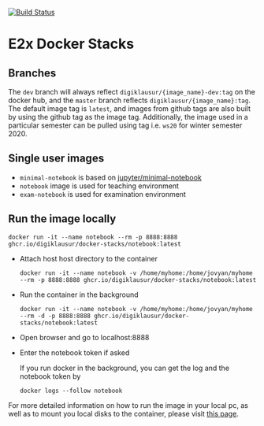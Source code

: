 [<!--lint ignore no-dead-urls-->![Build Status](https://github.com/digiklausur/docker-stacks/workflows/CI/badge.svg)](https://github.com/digiklausur/docker-stacks/actions?workflow=CI)

# E2x Docker Stacks

## Branches
The `dev` branch will always reflect `digiklausur/{image_name}-dev:tag` on the docker hub, and the `master` branch reflects `digiklausur/{image_name}:tag`. The default image tag is `latest`, and images from github tags are also built by using the github tag as the image tag. Additionally, the image used in a particular semester can be pulled using tag i.e. `ws20` for winter semester 2020.

## Single user images
* `minimal-notebook` is based on [jupyter/minimal-notebook](https://github.com/jupyter/docker-stacks/blob/master/minimal-notebook/Dockerfile)
* `notebook` image is used for teaching environment
* `exam-notebook` is used for examination environment

## Run the image locally
```
docker run -it --name notebook --rm -p 8888:8888 ghcr.io/digiklausur/docker-stacks/notebook:latest 
``` 
* Attach host host directory to the container
  ```
  docker run -it --name notebook -v /home/myhome:/home/jovyan/myhome --rm -p 8888:8888 ghcr.io/digiklausur/docker-stacks/notebook:latest

  ```
* Run the container in the background
  ```
  docker run -it --name notebook -v /home/myhome:/home/jovyan/myhome --rm -d -p 8888:8888 ghcr.io/digiklausur/docker-stacks/notebook:latest
  ```

* Open browser and go to localhost:8888
* Enter the notebook token if asked
  
  If you run docker in the background, you can get the log and the notebook token by

  ```
  docker logs --follow notebook
  ```

For more detailed information on how to run the image in your local pc, as well as to mount you local disks to the container, please visit [this page](https://e2x.inf.h-brs.de/usage/student.html#working-on-the-assignments-locally).
